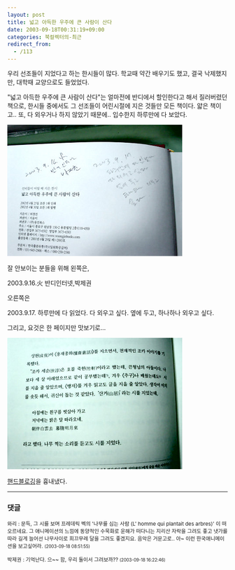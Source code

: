 ```yaml
---
layout: post
title: 넓고 아득한 우주에 큰 사람이 산다
date: 2003-09-18T00:31:19+09:00
categories: 북컬렉터의-최근
redirect_from:
  - /113
---
```


우리 선조들이 지었다고 하는 한시들이 많다. 학교때 약간 배우기도 했고, 결국 낙제했지만, 대학때 교양으로도 들었었다.

"넓고 아득한 우주에 큰 사람이 산다"는 얼마전에 반디에서 할인한다고 해서 질러버렸던 책으로, 한시들 중에서도 그 선조들이 어린시절에 지은 것들만 모든 책이다. 얇은 책이고.. 또, 다 외우거나 하지 않았기 때문에.. 입수한지 하루만에 다 보았다.

![ ](/assets/media/logs_archives_DSC01616.jpg)

잘 안보이는 분들을 위해 왼쪽은,

2003.9.16.火 반디인터넷,박제권

오른쪽은

2003.9.17. 하루만에 다 읽었다. 다 외우고 싶다. 옆에 두고, 하나하나 외우고 싶다.

그리고, 요것은 한 페이지만 맛보기로...

![ ](/assets/media/logs_archives_DSC01618.jpg)

<a href="http://www.docuverse.com/blog/donpark/2003/08/05.html#a794">핸드블로깅</a>을 흉내냈다.

* * *

### 댓글



<!--- cmt:231 --->
<!--- mail: --->
<!--- parent:0 --->

<small>와리 : 문득, 그 시를 보며 프레데릭 벡의 '나무를 심는 사람 (L' homme qui plantait des arbres)' 이 떠오르네요. 그 애니메이션의 느낌에 동양적인 수묵화로 운해가 떠다니는 지리산 자락을 그려도 좋고 냇가를 따라 길게 늘어선 나무사이로 희끄무레 달을 그려도 좋겠지요. 음악은 거문고로.. 아~ 이런 한국애니메이션을 보고싶어라. <small>(2003-09-18 08:51:55)</small></small>


<!--- cmt:232 --->
<!--- mail: --->
<!--- parent:0 --->

<small>박제권 : 기억난다. 으~~  함, 우리 둘이서 그려보까?? <small>(2003-09-18 16:22:46)</small></small>

